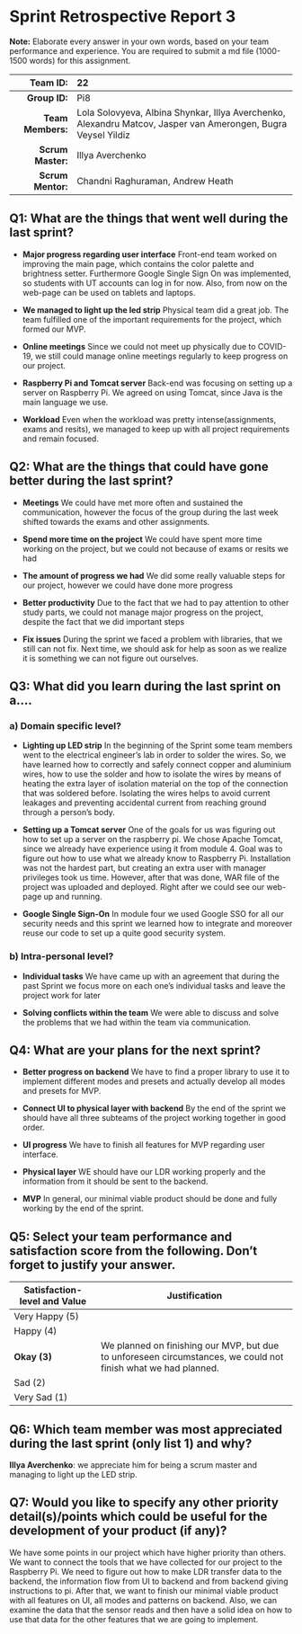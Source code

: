# Sprint Retrospective Report 3

**Note:** Elaborate every answer in your own words, based on your team performance and experience. You are required to submit a md file (1000-1500 words) for this assignment.
 
| **Team  ID:** | 22 |
| -----------------: | :--- |
| **Group  ID:** | Pi8 |
| **Team  Members:** | Lola Solovyeva, Albina Shynkar, Illya Averchenko, Alexandru Matcov, Jasper van Amerongen, Bugra Veysel Yildiz |
| **Scrum  Master:** | Illya Averchenko |
| **Scrum  Mentor:** | Chandni Raghuraman, Andrew Heath |
 ## Q1: What are the things that went well during the last sprint? 
* **Major progress regarding user interface**
Front-end team worked on improving the main page, which contains the color palette  and brightness setter. Furthermore Google Single Sign On was implemented, so students with UT accounts can log in for now.  Also, from now on the web-page can be used on tablets and laptops. 

* **We managed to light up the led strip** 
Physical team did a great job. The team fulfilled one of the important requirements for the project, which formed our MVP. 

* **Online meetings**
Since we could not meet up physically due to COVID-19, we still could manage online meetings regularly to keep progress on our project. 

* **Raspberry Pi and Tomcat server**
Back-end was focusing on setting up a server on Raspberry Pi. We agreed on using Tomcat, since Java is the main language we use. 

* **Workload**
Even when the workload was pretty intense(assignments, exams and resits), we managed to keep up with all project requirements and remain focused.

## Q2: What are the things that could have gone better during the last sprint?
* **Meetings**
We could have met more often and sustained the communication, however the focus of the group during the last week shifted towards the exams and other assignments.

* **Spend more time on the project**
We could have spent more time working on the project, but we could not because of exams or resits we had

* **The amount of progress we had**
We did some really valuable steps for our project, however we could have done more progress

* **Better productivity**
Due to the fact that we had to pay attention to other study parts, we could not manage major progress on the project, despite the fact that we did important steps

* **Fix issues**
During the sprint we faced a problem with libraries, that we still can not fix. Next time, we should ask for help as soon as we realize it is something we can not figure out ourselves. 

## Q3: What did you learn during the last sprint on a….
### a) Domain specific level?
* **Lighting up LED strip**
In the beginning of the Sprint some team members went to the electrical engineer’s lab in order to solder the wires. So, we have learned how to correctly and safely connect copper and aluminium wires, how to use the solder and how to isolate the wires by means of heating the extra layer of isolation material on the top of the connection that was soldered before. Isolating the wires helps to avoid current leakages and preventing accidental current from reaching ground through a person’s body.

* **Setting up a Tomcat server**
One of the goals for us was figuring out how to set up a server on the raspberry pi. We chose Apache Tomcat,  since we already have experience using it  from module 4. Goal was to figure out how to use what we already know to Raspberry Pi. Installation was not the hardest part, but creating an extra user with manager privileges took us time. However, after that was done, WAR file of the project was uploaded and deployed. Right after we could see our web-page up and running.

* **Google Single Sign-On**
In module four we used Google SSO for all our security needs and this sprint we learned how to integrate and moreover reuse our code to set up a quite good security system.
### b) Intra-personal level?
* **Individual tasks**
We have came up with an agreement that during the past Sprint we focus more on each one’s individual tasks and leave the project work for later

* **Solving conflicts within the team**
We were able to discuss and solve the problems that we had within the team via communication.
## Q4: What are your plans for the next sprint?
* **Better progress on backend**
We have to find a proper library to use it to implement different modes and presets and actually develop all modes and presets for MVP.

* **Connect UI to physical layer with backend**
By the end of the sprint we should have all three subteams of the project working  together in good order.

* **UI progress**
We have to finish all features for MVP regarding user interface.

* **Physical layer**
WE should have our LDR working properly and the information from it should be sent to the backend.

* **MVP**
In general, our minimal viable product should be done and fully working by the end of the sprint.
## Q5: Select your team performance and satisfaction score from the following. Don’t forget to justify your answer.

| **Satisfaction-level  and Value** | **Justification** |
| -----------------------| ----------------- |
| Very  Happy (5)  | |
| Happy  (4)  | |
| **Okay  (3)**  | We planned on finishing our MVP, but due to unforeseen circumstances, we could not finish what we had planned. |
| Sad  (2) | |
| Very  Sad (1) | |

## Q6: Which team member was most appreciated during the last sprint (only list 1) and why?
**Illya Averchenko**: we appreciate him for being a scrum master and managing to light up the LED strip.
## Q7:  Would you like to specify any other priority detail(s)/points which could be useful for the development of your product (if any)?
We have some points in our project which have higher priority than others. We want to connect the tools that we have collected for our project to the Raspberry Pi. We need to figure out how to make LDR transfer data to the backend, the information flow from UI to backend and from backend giving instructions to pi. After that, we want to finish our minimal viable product with all features on UI, all modes and patterns on backend. Also, we can examine the data that the sensor reads and then have a solid idea on how to use that data for the other features that we are going to implement.